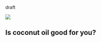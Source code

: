 draft
<div class="row col-md-offset-3 blog-main-img"><img src="/assets/blog/2016/green-tea-herbal.jpg" /></div>

## Is coconut oil good for you?
